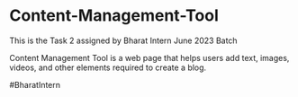 # Content-Management-Tool
This is the Task 2 assigned by Bharat Intern June 2023 Batch


Content Management Tool is a web page that helps users add text, images,
videos, and other elements required to create a blog.

#BharatIntern
